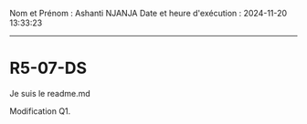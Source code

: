 Nom et Prénom : Ashanti NJANJA
Date et heure d'exécution : 2024-11-20 13:33:23

---

# R5-07-DS
Je suis le readme.md

Modification Q1.
